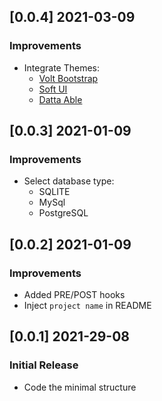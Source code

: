 
## [0.0.4] 2021-03-09
### Improvements

- Integrate Themes: 
  - [Volt Bootstrap](https://appseed.us/admin-dashboards/django-dashboard-volt)
  - [Soft UI](https://appseed.us/product/django-soft-ui-dashboard)
  - [Datta Able](https://appseed.us/admin-dashboards/django-datta-able)  

## [0.0.3] 2021-01-09
### Improvements

- Select database type: 
  - SQLITE
  - MySql
  - PostgreSQL  

## [0.0.2] 2021-01-09
### Improvements

- Added PRE/POST hooks
- Inject `project name` in README  

## [0.0.1] 2021-29-08
### Initial Release

- Code the minimal structure
